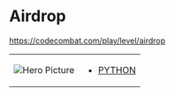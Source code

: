 # Airdrop 

https://codecombat.com/play/level/airdrop
<table>
<tr>
<td>

![Hero Picture](hero.png?raw=true "Hero Picture")

</td>
<td>
<ul>
<li>

[PYTHON](Airdrop.py)

</li>
</td>
</tr>
<table>